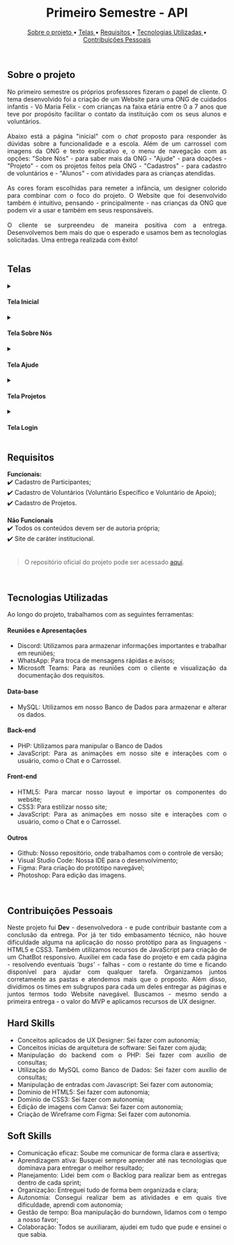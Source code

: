 <h1 align="center"> Primeiro Semestre - API </h1>
<p align="center">
  <a href ="#sobre-o-projeto"> Sobre o projeto  </a>  • 
  <a href ="#telas"> Telas </a>  • 
  <a href ="#requisitos"> Requisitos </a>  • 
  <a href ="#tecnologias-utilizadas"> Tecnologias Utilizadas </a>  •
  <a href ="#contribuições-pessoais"> Contribuições Pessoais </a>  
</p>

<br>

## Sobre o projeto 

<div align="justify">
No primeiro semestre os próprios professores fizeram o papel de cliente. O tema desenvolvido foi a criação de um Website para uma ONG de cuidados infantis - Vó Maria Félix - com crianças na faixa etária entre 0 a 7 anos que teve por propósito facilitar o contato da instituição com os seus alunos e voluntários. 
<br><br>
Abaixo está a página "inicial" com o <i>chat</i> proposto para responder às dúvidas sobre a funcionalidade e a escola. Além de um carrossel com imagens da ONG e texto explicativo e, o menu de navegação com as opções: "Sobre Nós" - para saber mais da ONG - "Ajude" - para doações - "Projeto" - com os projetos feitos pela ONG -  "Cadastros" - para cadastro de voluntários e -  "Alunos" - com atividades para as crianças atendidas.
<br><br>
As cores foram escolhidas para remeter a infância, um designer colorido para combinar com o foco do projeto. O Website que foi desenvolvido também é intuitivo, pensando - principalmente - nas crianças da ONG que podem vir a usar e também em seus responsáveis. 
<br><br>
O cliente se surpreendeu de maneira positiva com a entrega. Desenvolvemos bem mais do que o esperado e usamos bem as tecnologias solicitadas. Uma entrega realizada com êxito!
<div><br>


## Telas

<!-- Inicial -->
 <details>
  <summary>
   <h4 align="left">Tela Inicial</h4>  
  </summary>
 <img src="https://cdn.discordapp.com/attachments/901303352883822635/1087750138648350730/image.png" width="600" height="350"> 
  <br>
    Optamos pela escolha do layout da <b> Tela Inicial </b> com 3 colunas. A principal com um carrossel, a segunda coluna com eventos e a outra com as notícias da ONG. Também desenvolvemos um chat para tirar dúvidas afim de proporcionar uma melhor experiência ao usuário e garantir que as informações mais importantes da organização estivessem acessíveis de forma fácil e intuitiva. <br><br>

  Além disso, o chat de dúvidas oferece uma maneira fácil para os usuários entrarem em contato com a ONG para aumentar o engajamento do usuário e a construir uma relação mais próxima com o público.
  
  </details>


<!-- Sobre Nós -->
  <details>
  <summary>
   <h4 align="left">Tela Sobre Nós</h4>  
  </summary>
    <img src="https://cdn.discordapp.com/attachments/901303352883822635/1092815961708560535/image.png" width="600" height="300"> 
  
A tela <b> Sobre Nós </b> foi criada com o propósito de informar os usuários sobre a história da ONG, seu propósito e sua transparência em relação às suas atividades e financiamentos. Através dessa tela, os usuários podem conhecer mais sobre a organização e entender seus objetivos e valores, o que ajuda a construir uma relação de confiança com o público. <br>

Além disso, enfatizamos a transparência da ONG em relação às suas atividades e financiamentos, a fim de transmitir uma imagem de credibilidade e confiança para os usuários. Por isso, a tela "Sobre Nós" foi desenvolvida de forma clara e objetiva, com informações relevantes e de fácil acesso para os usuários, permitindo que eles conheçam a fundo a organização e sua missão com imagens para tornar tudo mais claro em uma coluna única.
  
  </details>

  <!-- Ajude -->
  
  <details>
  <summary>
   <h4 align="left">Tela Ajude</h4>  
  </summary>
  <img src="https://cdn.discordapp.com/attachments/901303352883822635/1092816251589509250/image.png" width="600" height="300"> 
  
Na tela <b> Ajude </b> criamos um lugar dedicado para a realização de doações. Nós sabemos que muitos usuários podem estar interessados em ajudar a ONG de alguma forma, e por isso, quisemos tornar esse processo o mais simples e fácil possível. <br>

Nessa tela, os usuários podem encontrar informações sobre como fazer doações e também uma área para preencher seus dados e efetivar a doação. Com essa tela, esperamos incentivar mais pessoas a contribuírem com a ONG e tornar o processo de doação mais acessível para todos em uma coluna única.
  
  </details>

    
    
  <details>
     <!-- Projeto -->
  <summary>
   <h4 align="left">Tela Projetos</h4>  
  </summary>
  <img src="https://cdn.discordapp.com/attachments/901303352883822635/1092816725780742164/image.png" width="600" height="300"> 
  
Para a tela <b> Projetos </b>, optamos por apresentar uma visualização clara e organizada de todos os projetos realizados pela ONG. Cada projeto possui uma foto e uma descrição detalhada, permitindo que o usuário entenda facilmente o que cada projeto representa e como ele pode contribuir.

Além disso, adicionamos uma aba de busca para tornar mais fácil para os usuários encontrar projetos específicos que possam ser de seu interesse. Dessa forma, garantimos que o usuário possa explorar facilmente a variedade de projetos realizados pela ONG e encontrar maneiras de se envolver e contribuir para a causa em uma coluna única.
  </details>

   
   
  <details>
      <!-- login -->
  <summary>
   <h4 align="left">Tela Login</h4>  
  </summary>
  <img src="https://cdn.discordapp.com/attachments/901303352883822635/1092817183568035860/image.png" width="600" height="300"> 
  
A tela <b> Login </b> foi criada para permitir a autenticação de usuários Admin, que tivessem acesso privilegiado para editar as informações postadas na plataforma. Além disso, essa tela também foi desenvolvida também para os alunos que puderam acessar materiais de auxílio e outras informações relevantes. <br>

Essa tela foi fundamental para garantir que apenas usuários autorizados tenham acesso às informações e recursos da plataforma, além de permitir uma melhor organização e gerenciamento dos conteúdos postados pela ONG. Foi pensada também em fornecer as informações na tela de maneira intuitiva para uma melhor experiência ao usuário.
  
  </details>


## Requisitos 

**Funcionais:**<br>
✔️ Cadastro de Participantes;<br>
✔️ Cadastro de Voluntários (Voluntário Específico e Voluntário de Apoio);<br>
✔️ Cadastro de Projetos.<br>
<br>
**Não Funcionais**<br>
✔️ Todos os conteúdos devem ser de autoria própria;<br>
✔️ Site de caráter institucional.<br>
<br>
> O repositório oficial do projeto pode ser acessado [aqui](https://github.com/DeskwarePI/API-VoMariaFelix).

<br>

## Tecnologias Utilizadas
Ao longo do projeto, trabalhamos com as seguintes ferramentas:
<br>
   <h4 align="left">Reuniões e Apresentações</h4> 
   
  - Discord: Utilizamos para armazenar informações importantes e trabalhar em reuniões; <br> 
  - WhatsApp: Para troca de mensagens rápidas e avisos; <br> 
  - Microsoft Teams: Para as reuniões com o cliente e visualização da documentação dos requisitos.
 
   <h4 align="left">Data-base</h4>  
 
   - MySQL: Utilizamos em nosso Banco de Dados para armazenar e alterar os dados. 

   <h4 align="left">Back-end </h4>  
  
  - PHP: Utilizamos para manipular o Banco de Dados
  - JavaScript: Para as animações em nosso site e interações com o usuário, como o Chat e o Carrossel.
  
   <h4 align="left">Front-end </h4>  
 
  - HTML5: Para marcar nosso layout e importar os componentes do website; 
  - CSS3: Para estilizar nosso site;
  - JavaScript: Para as animações em nosso site e interações com o usuário, como o Chat e o Carrossel.
  
   <h4 align="left">Outros</h4>  
 
  - Github: Nosso repositório, onde trabalhamos com o controle de versão;
  - Visual Studio Code: Nossa IDE para o desenvolvimento;
  - Figma: Para criação do protótipo navegável;
  - Photoshop: Para edição das imagens.
<br>

## Contribuições Pessoais
<div align="justify">
Neste projeto fui <b>Dev</b> - desenvolvedora - e pude contribuir bastante com a conclusão da entrega. Por já ter tido embasamento técnico, não houve dificuldade alguma na aplicação do nosso protótipo para as linguagens - HTML5 e CSS3. Também utilizamos recursos de JavaScript para criação de um ChatBot responsivo. Auxiliei em cada fase do projeto e em cada página - resolvendo eventuais <i>'bugs'</i> - falhas - com o restante do time e ficando disponível para ajudar com qualquer tarefa. Organizamos juntos corretamente as pastas e atendemos mais que o proposto. Além disso, dividimos os times em subgrupos para cada um deles entregar as páginas e juntos termos todo Website navegável. Buscamos - mesmo sendo a primeira entrega - o valor do MVP e aplicamos recursos de UX designer.
<div>

## Hard Skills
- Conceitos aplicados de UX Designer: Sei fazer com autonomia;<br>
- Conceitos inicias de arquitetura de software: Sei fazer com ajuda; <br>
- Manipulação do backend com o PHP: Sei fazer com auxílio de consultas; <br>
- Utilização do MySQL como Banco de Dados: Sei fazer com auxílio de consultas; <br>
- Manipulação de entradas com Javascript: Sei fazer com autonomia; <br>
- Dominio de HTML5: Sei fazer com autonomia; <br>
- Dominio de CSS3: Sei fazer com autonomia; <br>
- Edição de imagens com Canva: Sei fazer com autonomia; <br>
- Criação de Wireframe com Figma: Sei fazer com autonomia. <br>

## Soft Skills
 - Comunicação eficaz: Soube me comunicar de forma clara e assertiva; <br>
 - Aprendizagem ativa: Busquei sempre aprender até nas tecnologias que dominava para entregar o melhor resultado; <br>
 - Planejamento: Lidei bem com o Backlog para realizar bem as entregas dentro de cada sprint; <br>
 - Organização: Entreguei tudo de forma bem organizada e clara; <br>
 - Autonomia: Consegui realizar bem as atividades e em quais tive dificuldade, aprendi com autonomia; <br>
 - Gestão de tempo: Boa manipulação do burndown, lidamos com o tempo a nosso favor; <br>
 - Colaboração: Todos se auxiliaram, ajudei em tudo que pude e ensinei o que sabia. <br>
 
